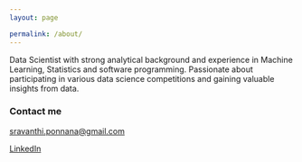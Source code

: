 ```yaml
---
layout: page

permalink: /about/
---
```


Data Scientist with strong analytical background and experience in Machine Learning, Statistics and software programming. Passionate about participating in various data science competitions and gaining valuable insights from data.

### Contact me

[sravanthi.ponnana@gmail.com](mailto:sravanthi.ponnana@gmail.com)

[LinkedIn](https://www.linkedin.com/in/sravanthip)
